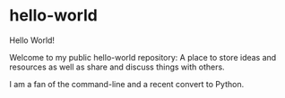 # hello-world

Hello World!

Welcome to my public hello-world repository: A place to store ideas and resources as well as share and discuss things with others.

I am a fan of the command-line and a recent convert to Python.
